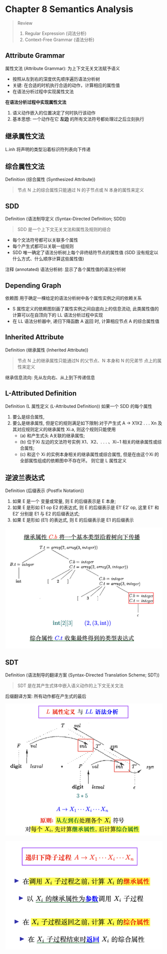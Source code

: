 # Chapter 8 Semantics Analysis

>Review
>1. Regular Expression (词法分析) 
>2. Context-Free Grammar (语法分析)

## Attribute Grammar

属性文法 (Attribute Grammar): 为上下文无关文法赋予语义

- 按照从左到右的深度优先顺序遍历语法分析树 
- 关键: 在合适的时机执行合适的动作，计算相应的属性值
- 在语法分析过程中实现属性文法

__在语法分析过程中实现属性文法__

1. 语义动作嵌入的位置决定了何时执行该动作
2. 基本思想: 一个动作在它 __左边__ 的所有文法符号都处理过之后立刻执行


## 继承属性文法

L.inh 将声明的类型沿着标识符列表向下传递

## 综合属性文法

Definition (综合属性 (Synthesized Attribute))

>节点 N 上的综合属性只能通过 N 的子节点或 N 本身的属性来定义


## SDD

Definition (语法制导定义 (Syntax-Directed Definition; SDD)) 

>SDD 是一个上下文无关文法和属性及规则的结合

- 每个文法符号都可以关联多个属性
- 每个产生式都可以关联一组规则
- SDD 唯一确定了语法分析树上每个非终结符节点的属性值 (SDD 没有规定以什么方式、什么顺序计算这些属性值)

注释 (annotated) 语法分析树: 显示了各个属性值的语法分析树

## Depending Graph

依赖图 用于确定一棵给定的语法分析树中各个属性实例之间的依赖关系

- S 属性定义的依赖图刻画了属性实例之间自底向上的信息流动, 此类属性值的计算可以在自顶向下的 LL 语法分析过程中实现
- 在 LL 语法分析器中, 递归下降函数 A 返回 时, 计算相应节点 A 的综合属性值

## Inherited Attribute

Definition (继承属性 (Inherited Attribute))

>节点 N 上的继承属性只能通过N 的父节点、N 本身和 N 的兄弟节 点上的属性来定义

继承信息流向: 先从左向右、从上到下传递信息

## L-Attributed Definition

Definition (L 属性定义 (L-Attributed Definition)) 如果一个 SDD 的每个属性

1. 要么是综合属性,
2. 要么是继承属性, 但是它的规则满足如下限制:对于产生式 A → X1X2 . . . Xn 及其对应规则定义的继承属性 Xi.a, 则这个规则只能使用
    - (a) 和产生式头 A关联的继承属性;
    - (b) 位于Xi 左边的文法符号实例 X1、X2、. . . 、Xi−1 相关的继承属性或综合属性;
    - (c) 和这个 Xi 的实例本身相关的继承属性或综合属性, 但是在由这个Xi 的全部属性组成的依赖图中不存在环。 则它是 L 属性定义

## 逆波兰表达式

Definition (后缀表示 (Postfix Notation))

1. 如果 E 是一个 变量或常量, 则 E 的后缀表示是 E 本身;
2. 如果 E 是形如 E1 op E2 的表达式, 则 E 的后缀表示是 E1′ E2′ op, 这里 E1′ 和 E2′ 分别是 E1 与 E2 的后缀表达式;
3. 如果 E 是形如 (E1) 的表达式, 则 E 的后缀表示是 E1 的后缀表示

![alt text](./photo/bolan.png)

## SDT

Definition (语法制导的翻译方案 (Syntax-Directed Translation Scheme; SDT))

>SDT 是在其产生式体中嵌入语义动作的上下文无关文法

后缀翻译方案: 所有动作都在产生式的最后

![alt text](./photo/sdt1.png)

![alt text](./photo/sdt2.png)

